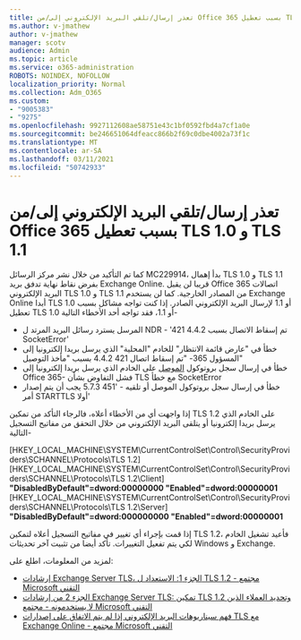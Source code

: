 ```yaml
---
title: تعذر إرسال/تلقي البريد الإلكتروني إلى/من Office 365 بسبب تعطيل TLS 1.0 و TLS 1.1
ms.author: v-jmathew
author: v-jmathew
manager: scotv
audience: Admin
ms.topic: article
ms.service: o365-administration
ROBOTS: NOINDEX, NOFOLLOW
localization_priority: Normal
ms.collection: Adm_O365
ms.custom:
- "9005383"
- "9275"
ms.openlocfilehash: 9927112608ae58751e43c1bf0592fbd4a7cf1a0e
ms.sourcegitcommit: be246651064dfeacc866b2f69c0dbe4002a73f1c
ms.translationtype: MT
ms.contentlocale: ar-SA
ms.lasthandoff: 03/11/2021
ms.locfileid: "50742933"
---
```

# <a name="unable-to-sendreceive-email-tofrom-office-365-because-of-the-tls-10-and-tls-11-disablement"></a>تعذر إرسال/تلقي البريد الإلكتروني إلى/من Office 365 بسبب تعطيل TLS 1.0 و TLS 1.1

كما تم التأكيد من خلال نشر مركز الرسائل MC229914، بدأ إهمال TLS 1.0 و TLS 1.1 بفرض نقاط نهاية تدفق بريد Exchange Online. قريبا لن يقبل Office 365 اتصالات البريد الإلكتروني TLS 1.0 و TLS 1.1 من المصادر الخارجية. كما لن يستخدم Exchange Online أبدا TLS 1.0 أو 1.1 لإرسال البريد الإلكتروني الصادر. إذا كنت تواجه مشاكل بسبب تعطيل TLS 1.0 أو 1.1، فقد تواجه أحد الأخطاء التالية-

- المرسل يسترد رسائل البريد المرتد ل NDR - '421 4.4.2 تم إسقاط الاتصال بسبب SocketError'
- خطأ في "عارض قائمة الانتظار" للخادم "المحلية" الذي يرسل بريدا إلكترونيا إلى المسؤول 365- "تم إسقاط اتصال 421 4.4.2 بسبب "مأخذ التوصيل"
- خطأ في إرسال سجل بروتوكول [الموصل](https://docs.microsoft.com/exchange/mail-flow/connectors/protocol-logging) على الخادم الذي يرسل بريدا إلكترونيا إلى Office 365- فشل التفاوض بشأن TLS مع خطأ SocketError
- خطأ في إرسال سجل بروتوكول الموصل أو تلقيه - '451 5.7.3 يجب أن يتم إصدار أمر STARTTLS أولا'

إذا واجهت أي من الأخطاء أعلاه، فالرجاء التأكد من تمكين TLS 1.2 على الخادم الذي يرسل بريدا إلكترونيا أو يتلقى البريد الإلكتروني من خلال التحقق من مفاتيح التسجيل التالية-

[HKEY_LOCAL_MACHINE\SYSTEM\CurrentControlSet\Control\SecurityProviders\SCHANNEL\Protocols\TLS 1.2] [HKEY_LOCAL_MACHINE\SYSTEM\CurrentControlSet\Control\SecurityProviders\SCHANNEL\Protocols\TLS 1.2\Client] **"DisabledByDefault"=dword:00000000 "Enabled"=dword:00000001** [HKEY_LOCAL_MACHINE\SYSTEM\CurrentControlSet\Control\SecurityProviders\SCHANNEL\Protocols\TLS 1.2\Server] **"DisabledByDefault"=dword:000000000 "Enabled"=dword:00000001**

إذا قمت بإجراء أي تغيير في مفاتيح التسجيل أعلاه لتمكين TLS 1.2، فأعيد تشغيل الخادم لكي يتم تفعيل التغييرات. تأكد أيضا من تثبيت آخر تحديثات Windows و Exchange.

لمزيد من المعلومات، اطلع على:

- [إرشادات Exchange Server TLS، الجزء 1: الاستعداد ل TLS 1.2 - مجتمع Microsoft التقني](https://techcommunity.microsoft.com/t5/exchange-team-blog/exchange-server-tls-guidance-part-1-getting-ready-for-tls-1-2/ba-p/607649)
- [الجزء 2 من إرشادات Exchange Server TLS: تمكين TLS 1.2 وتحديد العملاء الذين لا يستخدمونه - مجتمع Microsoft التقني](https://techcommunity.microsoft.com/t5/exchange-team-blog/exchange-server-tls-guidance-part-2-enabling-tls-1-2-and/ba-p/607761)
- [فهم سيناريوهات البريد الإلكتروني إذا لم يتم الاتفاق على إصدارات TLS مع Exchange Online - مجتمع Microsoft التقني](https://techcommunity.microsoft.com/t5/exchange-team-blog/understanding-email-scenarios-if-tls-versions-cannot-be-agreed/ba-p/2065089)
